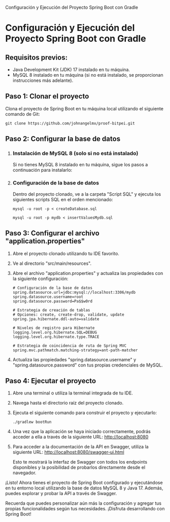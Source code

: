 Configuración y Ejecución del Proyecto Spring Boot con Gradle

Configuración y Ejecución del Proyecto Spring Boot con Gradle
=============================================================

Requisitos previos:
-------------------

*   Java Development Kit (JDK) 17 instalado en tu máquina.
*   MySQL 8 instalado en tu máquina (si no está instalado, se proporcionan instrucciones más adelante).

Paso 1: Clonar el proyecto
--------------------------

Clona el proyecto de Spring Boot en tu máquina local utilizando el siguiente comando de Git:

    git clone https://github.com/johnangelmx/proof-bitpei.git

Paso 2: Configurar la base de datos
-----------------------------------

1.  ### Instalación de MySQL 8 (solo si no está instalado)

    Si no tienes MySQL 8 instalado en tu máquina, sigue los pasos a continuación para instalarlo:

2.  ### Configuración de la base de datos

    Dentro del proyecto clonado, ve a la carpeta "Script SQL" y ejecuta los siguientes scripts SQL en el orden mencionado:

        mysql -u root -p < createDatabase.sql

        mysql -u root -p mydb < insertValuesMydb.sql


Paso 3: Configurar el archivo "application.properties"
------------------------------------------------------

1.  Abre el proyecto clonado utilizando tu IDE favorito.

2.  Ve al directorio "src/main/resources".

3.  Abre el archivo "application.properties" y actualiza las propiedades con la siguiente configuración:


        # Configuración de la base de datos
        spring.datasource.url=jdbc:mysql://localhost:3306/mydb
        spring.datasource.username=root
        spring.datasource.password=Pa$$w0rd
        
        # Estrategia de creación de tablas
        # Opciones: create, create-drop, validate, update
        spring.jpa.hibernate.ddl-auto=validate
        
        # Niveles de registro para Hibernate
        logging.level.org.hibernate.SQL=DEBUG
        logging.level.org.hibernate.type.TRACE
        
        # Estrategia de coincidencia de ruta de Spring MVC
        spring.mvc.pathmatch.matching-strategy=ant-path-matcher


4.  Actualiza las propiedades "spring.datasource.username" y "spring.datasource.password" con tus propias credenciales de MySQL.


Paso 4: Ejecutar el proyecto
----------------------------

1.  Abre una terminal o utiliza la terminal integrada de tu IDE.

2.  Navega hasta el directorio raíz del proyecto clonado.

3.  Ejecuta el siguiente comando para construir el proyecto y ejecutarlo:

        ./gradlew bootRun

4.  Una vez que la aplicación se haya iniciado correctamente, podrás acceder a ella a través de la siguiente URL: [http://localhost:8080](http://localhost:8080)

5.  Para acceder a la documentación de la API en Swagger, utiliza la siguiente URL: [http://localhost:8080/swagger-ui.html](http://localhost:8080/swagger-ui.html)

    Esto te mostrará la interfaz de Swagger con todos los endpoints disponibles y la posibilidad de probarlos directamente desde el navegador.


¡Listo! Ahora tienes el proyecto de Spring Boot configurado y ejecutándose en tu entorno local utilizando la base de datos MySQL 8 y Java 17. Además, puedes explorar y probar la API a través de Swagger.

Recuerda que puedes personalizar aún más la configuración y agregar tus propias funcionalidades según tus necesidades. ¡Disfruta desarrollando con Spring Boot!